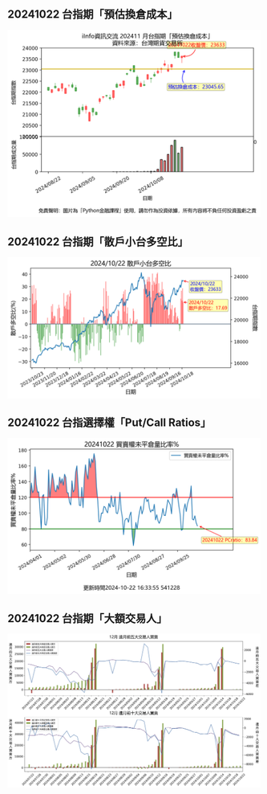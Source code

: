 ## 20241022 台指期「預估換倉成本」
![](images/txfcost.png)

## 20241022 台指期「散戶小台多空比」
![](images/bbiri.png)

## 20241022 台指選擇權「Put/Call Ratios」
![](images/pcratio.png)

## 20241022 台指期「大額交易人」
![](images/blocktrade.png)


